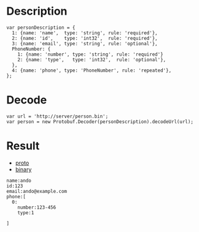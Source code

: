 # Description #
```
var personDescription = {
  1: {name: 'name',  type: 'string', rule: 'required'},
  2: {name: 'id',    type: 'int32',  rule: 'required'},
  3: {name: 'email', type: 'string', rule: 'optional'},
  PhoneNumber: {
    1: {name: 'number', type: 'string', rule: 'required'}
    2: {name: 'type',   type: 'int32',  rule: 'optional'},
  },
  4: {name: 'phone', type: 'PhoneNumber', rule: 'repeated'},
};
```

# Decode #
```
var url = 'http://server/person.bin';
var person = new Protobuf.Decoder(personDescription).decodeUrl(url);
```

# Result #
  * [proto](http://code.google.com/p/protobuf-js/source/browse/trunk/data/embed.proto)
  * [binary](http://code.google.com/p/protobuf-js/source/browse/trunk/data/embed.bin)

```
name:ando
id:123
email:ando@example.com
phone:[
  0:
    number:123-456
    type:1

]
```